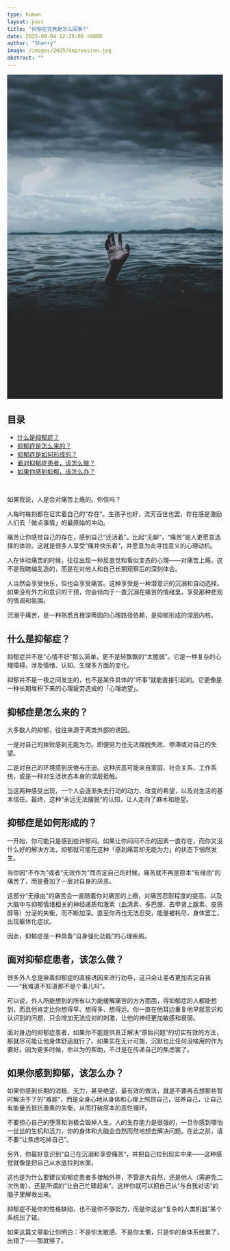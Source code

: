 ```yaml
---
type: human
layout: post
title: "抑郁症究竟是怎么回事?"
date: 2025-08-04 12:29:00 +0800
author: "Sherry"
image: /images/2025/depression.jpg
abstract: ""
---
```


![cover](/images/2025/depression.jpg)

## 目录

- [什么是抑郁症？](#什么是抑郁症)
- [抑郁症是怎么来的？](#抑郁症是怎么来的)
- [抑郁症是如何形成的？](#抑郁症是如何形成的)
- [面对抑郁症患者，该怎么做？](#面对抑郁症患者该怎么做)
- [如果你感到抑郁，该怎么办？](#如果你感到抑郁该怎么办)

<br/>

如果我说，人是会对痛苦上瘾的。你信吗？

人每时每刻都在证实着自己的“存在”。生孩子也好，流芳百世也罢，存在感是激励人们去「做点事情」的最原始的冲动。

痛苦让你感觉自己的存在，感到自己“还活着”。比起“无聊”，“痛苦”是人更愿意选择的体验。这就是很多人享受“痛并快乐着”，并愿意为此寻找意义的心理动机。

人在体验痛苦的时候，往往出现一种反直觉和看似变态的心理——对痛苦上瘾。这不是我瞎编乱造的，而是在对他人和自己长期观察后的深刻体会。

人当然会享受快乐，但也会享受痛苦。这种享受是一种潜意识的沉溺和自动选择。如果没有外力和意识的干预，你会倾向于一直沉溺在痛苦的情绪里，享受那种悲观的情调和氛围。

沉溺于痛苦，是一种熟悉且根深蒂固的心理路径依赖，是抑郁形成的深层内核。

## 什么是抑郁症？

抑郁症并不是“心情不好”那么简单，更不是轻飘飘的“太脆弱”。它是一种复杂的心理障碍，涉及情绪、认知、生理多方面的变化。

抑郁并不是一夜之间发生的，也不是某件具体的“坏事”就能直接引起的。它更像是一种长期堆积下来的心理疲劳造成的「心理绝望」。

## 抑郁症是怎么来的？

大多数人的抑郁，往往来源于两类外部的诱因。

一是对自己的挫败感到无能为力。即便努力也无法摆脱失败、停滞或对自己的失望。

二是对自己的环境感到厌倦与压迫。这种厌恶可能来自家庭、社会关系、工作系统，或是一种对生活状态本身的深层抵触。

当这两种感受出现，一个人会逐渐失去行动的动力、改变的希望，以及对生活的基本信任。最终，这种“永远无法摆脱”的认知，让人走向了麻木和绝望。

## 抑郁症是如何形成的？

一开始，你可能只是感到些许郁闷。如果让你闷闷不乐的因素一直存在，而你又没什么好的解决方法，抑郁就可能在这种「感到痛苦却无能为力」的状态下悄然发生。

当你因“不作为”或者“无效作为”而否定自己的时候，痛苦就不再是原本“有缘由”的痛苦了，而是叠加了一层对自身的厌恶。

这部分“无缘由”的痛苦会一直随着你对痛苦的上瘾，对痛苦忍耐程度的提高，以及大脑中与抑郁情绪相关的神经递质和激素（血清素、多巴胺、去甲肾上腺素、皮质醇等）分泌的失衡，而不断加深。直至你再也无法忍受，能量被耗尽，身体罢工，出现躯体化症状。

因此，抑郁症是一种具备“自身强化功能”的心理疾病。

## 面对抑郁症患者，该怎么做？

很多外人总是揪着抑郁症的直接诱因来进行劝导，这只会让患者更加否定自我——“我难道不知道那不是个事儿吗”。

可以说，外人所能想到的所有以为能缓解痛苦的方方面面，得抑郁症的人都能想到，而且他肯定比你想得早、想得多、想得远。你一直在他耳边重复他早就意识和认识到的问题，只会增加无法应对的刺激，让他的神经更加敏感和衰弱。

面对身边的抑郁症患者，如果你不能提供真正解决“原始问题”的切实有效的方法，那就尽可能让他身体舒适就行了。如果实在无计可施，沉默也比任何没啥用的作为要好。因为更多时候，你以为的帮助，不过是在传递自己的焦虑罢了。

## 如果你感到抑郁，该怎么办？

如果你感到长期的消极、无力，甚至绝望，最有效的做法，就是不要再去想那些暂时解决不了的“难题”，而是全身心地从身体和心理上照顾自己，滋养自己，让自己有能量去抵抗激素的失衡，从而打破原本的恶性循环。

不要担心自己的堕落和消极会毁掉人生。人的生存能力是很强的，一旦你感到哪怕一丝丝的生机和活力，你的身体和大脑会自然而然地想去解决问题。在此之前，请不要“让焦虑吃掉自己”。

另外，你最好意识到“自己在沉溺和享受痛苦”，并把自己拉到现实中来——这种感觉就像是把自己从水底拉到水面。

这也是为什么要建议抑郁症患者多接触外界，不管是大自然，还是他人（需避免二次伤害），还是所谓的“让自己忙碌起来”。这样你就可以把自己从“与自我对话“的脑子里解救出来。

抑郁症不是你的性格缺陷，也不是你不够努力，而是你这台“复杂的人类机器”某个系统出了错。

如果这篇文章能让你明白：不是你太敏感、不是你太懒，只是你的身体系统累了，出错了——那就够了。

